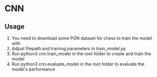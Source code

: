 # CNN   
## Usage  
1. You need to download some PGN dataset for chess to train the model with  
2. Adjust filepath and training parameters in train_model.py  
3. Run python3 cnn.train_model in the root folder to create and train the model  
4. Run python3 cnn.evaluate_model in the root folder to evaluate the model's performance  
  